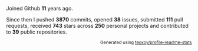 Joined Github **11** years ago.

Since then I pushed **3870** commits, opened **38** issues, submitted **111** pull requests, received **743** stars across **250** personal projects and contributed to **39** public repositories.

<p align="right"><sub>Generated using <a href="https://github.com/marketplace/actions/profile-readme-stats">teoxoy/profile-readme-stats</a></sub></p>
